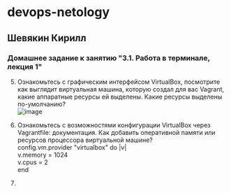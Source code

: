 # devops-netology  
## Шевякин Кирилл  

### Домашнее задание к занятию "3.1. Работа в терминале, лекция 1"  
5. Ознакомьтесь с графическим интерфейсом VirtualBox, посмотрите как выглядит виртуальная машина, которую создал для вас Vagrant, какие аппаратные ресурсы ей выделены. Какие ресурсы выделены по-умолчанию?  
![image](https://user-images.githubusercontent.com/93198418/147564583-2ff8f574-319b-4e1a-b274-2cd0cbf6b366.png)  
  
6. Ознакомьтесь с возможностями конфигурации VirtualBox через Vagrantfile: документация. Как добавить оперативной памяти или ресурсов процессора виртуальной машине?  
config.vm.provider "virtualbox" do |v|  
  v.memory = 1024  
  v.cpus = 2  
end  
  
7. 



